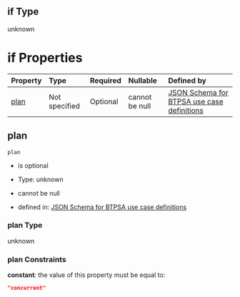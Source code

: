 ## if Type

unknown

# if Properties

| Property      | Type          | Required | Nullable       | Defined by                                                                                                                                                                                                                                  |
| :------------ | :------------ | :------- | :------------- | :------------------------------------------------------------------------------------------------------------------------------------------------------------------------------------------------------------------------------------------ |
| [plan](#plan) | Not specified | Optional | cannot be null | [JSON Schema for BTPSA use case definitions](btpsa-usecase-properties-services-items-allof-2-then-allof-27-then-allof-0-if-properties-plan.md "undefined#/properties/services/items/allOf/2/then/allOf/27/then/allOf/0/if/properties/plan") |

## plan



`plan`

*   is optional

*   Type: unknown

*   cannot be null

*   defined in: [JSON Schema for BTPSA use case definitions](btpsa-usecase-properties-services-items-allof-2-then-allof-27-then-allof-0-if-properties-plan.md "undefined#/properties/services/items/allOf/2/then/allOf/27/then/allOf/0/if/properties/plan")

### plan Type

unknown

### plan Constraints

**constant**: the value of this property must be equal to:

```json
"concurrent"
```
